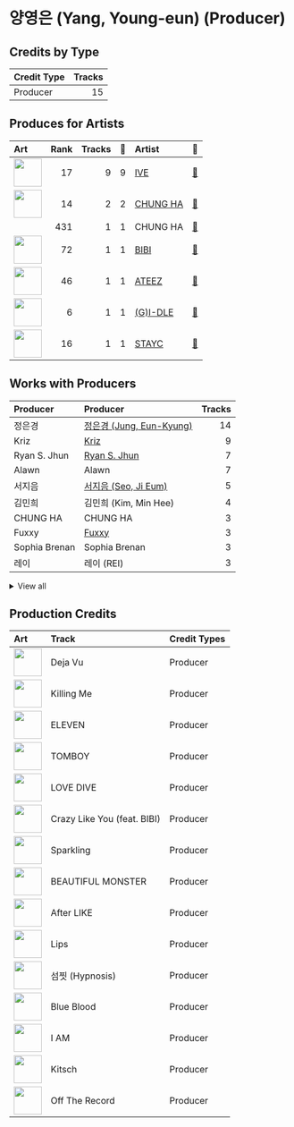 # 양영은 (Yang, Young-eun) (Producer)

## Credits by Type

| Credit Type | Tracks |
|:---|---:|
| Producer | 15 |

## Produces for Artists

| Art | Rank | Tracks | 💚 | Artist | 🔗 |
|:---|---:|---:|---:|:---|:---|
| <img src="https://i.scdn.co/image/ab6761610000e5eb8939960e5144b51d7903899f" alt="" width="50" /> | 17 | 9 | 9 | [IVE](../../artists/ive/overview.md) | [🔗](https://open.spotify.com/artist/6RHTUrRF63xao58xh9FXYJ) |
| <img src="https://i.scdn.co/image/ab6761610000e5eb8a258c4d5670bdb521c97eaf" alt="" width="50" /> | 14 | 2 | 2 | [CHUNG HA](../../artists/chung_ha/overview.md) | [🔗](https://open.spotify.com/artist/2PSJ6YriU7JsFucxACpU7Y) |
| | 431 | 1 | 1 | CHUNG HA | [🔗](https://open.spotify.com/artist/73tdwqQJWnBdf1jyUeMwyu) |
| <img src="https://i.scdn.co/image/ab6761610000e5eb846662aa85d520b2442d3cd5" alt="" width="50" /> | 72 | 1 | 1 | [BIBI](../../artists/bibi/overview.md) | [🔗](https://open.spotify.com/artist/6UbmqUEgjLA6jAcXwbM1Z9) |
| <img src="https://i.scdn.co/image/ab6761610000e5ebf8ae485831cf4c3a568dc313" alt="" width="50" /> | 46 | 1 | 1 | [ATEEZ](../../artists/ateez/overview.md) | [🔗](https://open.spotify.com/artist/68KmkJeZGfwe1OUaivBa2L) |
| <img src="https://i.scdn.co/image/ab6761610000e5eb7fd16327c86d500f83be1d6a" alt="" width="50" /> | 6 | 1 | 1 | [(G)I-DLE](../../artists/(g)i-dle/overview.md) | [🔗](https://open.spotify.com/artist/2AfmfGFbe0A0WsTYm0SDTx) |
| <img src="https://i.scdn.co/image/ab6761610000e5eb6d2c52a7bb1e4582c6340529" alt="" width="50" /> | 16 | 1 | 1 | [STAYC](../../artists/stayc/overview.md) | [🔗](https://open.spotify.com/artist/01XYiBYaoMJcNhPokrg0l0) |

## Works with Producers

| Producer | Producer | Tracks |
|:---|:---|---:|
| 정은경 | [정은경 (Jung, Eun-Kyung)](../정은경_(jung,_eun-kyung)/overview.md) | 14 |
| Kriz | [Kriz](../kriz/overview.md) | 9 |
| Ryan S. Jhun | [Ryan S. Jhun](../ryan_s__jhun/overview.md) | 7 |
| Alawn | Alawn | 7 |
| 서지음 | [서지음 (Seo, Ji Eum)](../서지음_(seo,_ji_eum)/overview.md) | 5 |
| 김민희 | 김민희 (Kim, Min Hee) | 4 |
| CHUNG HA | CHUNG HA | 3 |
| Fuxxy | [Fuxxy](../fuxxy/overview.md) | 3 |
| Sophia Brenan | Sophia Brenan | 3 |
| 레이 | 레이 (REI) | 3 |


<details>
<summary>View all</summary>

| Producer | Producer | Tracks |
|:---|:---|---:|
| Nick Hahn | Nick Hahn | 2 |
| 가을 | 가을 (GAEUL) | 2 |
| Simon Bergseth | Simon Bergseth | 2 |
| Elle Campbell | Elle Campbell | 2 |
| Audun Agnar | Audun Agnar | 2 |
| DRK | DRK | 2 |
| 구종필 | [구종필 (Koo, Jong-Pil)](../구종필_(koo,_jong-pil)/overview.md) | 2 |
| Lauren Aquilina | Lauren Aquilina | 2 |
| LEEZ | [LEEZ](../leez/overview.md) | 1 |
| KLOË | KLOË (KLOE) | 1 |
| BlackSmith | BlackSmith | 1 |
| Jeppe London Bilsby | Jeppe London Bilsby | 1 |
| Sam Merrifield | Sam Merrifield | 1 |
| Stay Tuned | Stay Tuned | 1 |
| Eline Noelia | Eline Noelia | 1 |
| Emily Harbakk | Emily Harbakk | 1 |
| 블랙아이드필승 | [블랙아이드필승 (Black Eyed Pilseung)](../블랙아이드필승_(black_eyed_pilseung)/overview.md) | 1 |
| Starsmith | Starsmith | 1 |
| Iselin Solheim | Iselin Solheim | 1 |
| JEON SOYEON | [JEON SOYEON](../jeon_soyeon/overview.md) | 1 |
| Rick Parkhouse | Rick Parkhouse | 1 |
| Pop Time | [Pop Time](../pop_time/overview.md) | 1 |
| 이경원 | 이경원 (Lee, Kyung-won) | 1 |
| Mich Hansen | Mich Hansen | 1 |
| Benjamin Pinkus | Benjamin Pinkus | 1 |
| 박재선 | 박재선 (Park, Jason) | 1 |
| FLYT | [FLYT](../flyt/overview.md) | 1 |
| 최예지 | 최예지 (Choi, Ye-ji) | 1 |
| Elof Loelv | Elof Loelv | 1 |
| Markus Gustafson | Markus Gustafson | 1 |
| Kyle Joseph Faulkner | Kyle Joseph Faulkner | 1 |
| Oliv | Oliv | 1 |
| Celine Svanbäck | Celine Svanbäck (Svanbäck, Celine) | 1 |
| Exy | Exy | 1 |
| Hilda Stenmalm | Hilda Stenmalm | 1 |
| Cutfather | Cutfather | 1 |
| SOHLHEE | SOHLHEE | 1 |
| Stally | Stally | 1 |
| luvssong | luvssong | 1 |
| RISC | RISC | 1 |
| 전군 | [전군 (Jeon Goon)](../전군_(jeon_goon)/overview.md) | 1 |
| Ollounder | [Ollounder](../ollounder/overview.md) | 1 |
| Avin | Avin | 1 |
| George Tizzard | George Tizzard | 1 |
| 이스란 | 이스란 (Lee, Seran) | 1 |
| EDEN | [EDEN](../eden/overview.md) | 1 |
| 김수정 | 김수정 (김수정) | 1 |
| 강선영 | 강선영 (강선영) | 1 |
| LOSTBOY | LOSTBOY | 1 |
| Red Triangle | Red Triangle | 1 |
| 라도 | [라도 (Rado)](../라도_(rado)/overview.md) | 1 |
| BIBI | BIBI | 1 |
| 김이나 | [김이나 (Kim, Eana)](../김이나_(kim,_eana)/overview.md) | 1 |
| Adriana Caldas de Barros | Adriana Caldas de Barros | 1 |
| Anders Nilsen | Anders Nilsen | 1 |
| 서정아 | 서정아 (Seo, Jung Ah) | 1 |
| Peperoni | Peperoni | 1 |
| Samuel Preston | Samuel Preston | 1 |
| PATEKO | PATEKO | 1 |
| Tea Carpenter | Tea Carpenter | 1 |
| Andre Davidson | Andre Davidson | 1 |
| 조윤경 | [조윤경 (Jo, Yoon Kyung)](../조윤경_(jo,_yoon_kyung)/overview.md) | 1 |
| JENCI | JENCI | 1 |
| BXN | BXN | 1 |
| Alexander Pavelich | Alexander Pavelich | 1 |
| Lars Kristian Rosness | Lars Kristian Rosness | 1 |
| Corey Sanders | Corey Sanders | 1 |
| Tor-Andrè Jensen Skaar | Tor-Andrè Jensen Skaar (Skaar, Tor-Andrè Jensen) | 1 |
| 송민기 | 송민기 (Song, Mingi) | 1 |
| Lauren Keen | Lauren Keen | 1 |
| 김홍중 | 김홍중 (Kim, Hong Joong) | 1 |
| Sofiloud | Sofiloud | 1 |
| Mommy Son | Mommy Son | 1 |
| Kristin Marie | Kristin Marie | 1 |
| Sivert Hjeltnes Hagtvet | Sivert Hjeltnes Hagtvet | 1 |
| Bård Bonsaksen | Bård Bonsaksen (Bonsaken, Bård) | 1 |
| Sean Davidson | Sean Davidson | 1 |
| Prime Time | Prime Time | 1 |
| 황현 | 황현 (Hwang, Hyeon) | 1 |
| Musikality | Musikality | 1 |
| Slay | Slay | 1 |

</details>


## Production Credits

| Art | Track | Credit Types |
|:---|:---|:---|
| <img src="https://i.scdn.co/image/ab67616d0000b2733714e924e5570c4d2df97e09" alt="" width="50" /> | Deja Vu | Producer |
| <img src="https://i.scdn.co/image/ab67616d0000b273df3abb2b0071d1b11200db47" alt="" width="50" /> | Killing Me | Producer |
| <img src="https://i.scdn.co/image/ab67616d0000b273da343b21617aac0c57e332bb" alt="" width="50" /> | ELEVEN | Producer |
| <img src="https://i.scdn.co/image/ab67616d0000b273c7b6b2976e38a802eebff046" alt="" width="50" /> | TOMBOY | Producer |
| <img src="https://i.scdn.co/image/ab67616d0000b2739016f58cc49e6473e1207093" alt="" width="50" /> | LOVE DIVE | Producer |
| <img src="https://i.scdn.co/image/ab67616d0000b27329322a53482da3542ae9d033" alt="" width="50" /> | Crazy Like You (feat. BIBI) | Producer |
| <img src="https://i.scdn.co/image/ab67616d0000b27329322a53482da3542ae9d033" alt="" width="50" /> | Sparkling | Producer |
| <img src="https://i.scdn.co/image/ab67616d0000b273c76a0146e4c1804f22cab995" alt="" width="50" /> | BEAUTIFUL MONSTER | Producer |
| <img src="https://i.scdn.co/image/ab67616d0000b27387f53da5fb4ab1171766b2d5" alt="" width="50" /> | After LIKE | Producer |
| <img src="https://i.scdn.co/image/ab67616d0000b27325ef3cec1eceefd4db2f91c8" alt="" width="50" /> | Lips | Producer |
| <img src="https://i.scdn.co/image/ab67616d0000b27325ef3cec1eceefd4db2f91c8" alt="" width="50" /> | 섬찟 (Hypnosis) | Producer |
| <img src="https://i.scdn.co/image/ab67616d0000b27325ef3cec1eceefd4db2f91c8" alt="" width="50" /> | Blue Blood | Producer |
| <img src="https://i.scdn.co/image/ab67616d0000b27325ef3cec1eceefd4db2f91c8" alt="" width="50" /> | I AM | Producer |
| <img src="https://i.scdn.co/image/ab67616d0000b27325ef3cec1eceefd4db2f91c8" alt="" width="50" /> | Kitsch | Producer |
| <img src="https://i.scdn.co/image/ab67616d0000b2734d00ac692bae6ce08d2b49ad" alt="" width="50" /> | Off The Record | Producer |